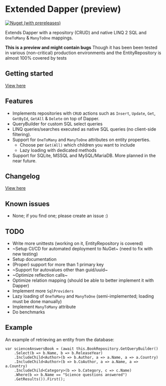 # Extended Dapper (preview)

[![Nuget (with prereleases)](https://img.shields.io/nuget/vpre/Extended.Dapper)](https://www.nuget.org/packages/Extended.Dapper)

Extends Dapper with a repository (CRUD) and native LINQ 2 SQL and `OneToMany` & `ManyToOne` mappings.

**This is a preview and might contain bugs** Though it has been been tested in various (non-critical) production environments and the EntityRepository is almost 100% covered by tests

## Getting started

[View here](docs/getting-started.md)

## Features

- Implements repositories with `CRUD` actions such as `Insert`, `Update`, `Get`, `GetById`, `GetAll` & `Delete` on top of Dapper.
- QueryBuilder for custom SQL select queries
- LINQ queries/searches executed as native SQL queries (no client-side filtering).
- Support for `OneToMany` and `ManyToOne` attributes on entity properties.
    - Choose per `Get(All)` which children you want to include
    - Lazy loading with dedicated methods
- Support for SQLite, MSSQL and MySQL/MariaDB. More planned in the near future.

## Changelog
[View here](CHANGELOG.md)

## Known issues
- None; if you find one; please create an issue :)

## TODO

- Write more unittests (working on it, EntityRepository is covered)
- ~Setup CI/CD for automated deployment to NuGet~ (need to fix with new testing)
- Setup documentation
- (Proper) support for more than 1 primary key
- ~Support for autovalues other than guid/uuid~
- ~Optimize reflection calls~
- Optimize relation mapping (should be able to better implement it with Dapper)
- Implement more `SqlProviders`
- Lazy loading of `OneToMany` and `ManyToOne` (semi-implemented; loading must be done manually)
- Implement `ManyToMany` attribute
- Do benchmarks

## Example

An example of retrieving an entity from the database:

    var scienceAnswersBook = (await this.BookRepository.GetQueryBuilder()
        .Select(b => b.Name, b => b.ReleaseYear)
        .IncludeChild<Author>(b => b.Author, a => a.Name, a => a.Country)
        .IncludeChild<Author>(b => b.CoAuthor, a => a.Name, a => a.Country)
        .IncludeChild<Category>(b => b.Category, c => c.Name)
        .Where(b => b.Name == "Science questions answered")
        .GetResults()).First();